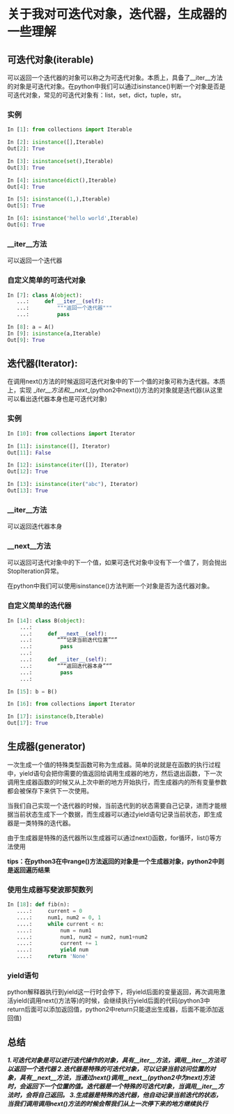 # 关于我对可迭代对象，迭代器，生成器的一些理解

## 可迭代对象(iterable)

可以返回一个迭代器的对象可以称之为可迭代对象。本质上，具备了\__iter\__方法的对象是可迭代对象。在python中我们可以通过isinstance()判断一个对象是否是可迭代对象，常见的可迭代对象有：list，set，dict，tuple，str。

### 实例

```python
In [1]: from collections import Iterable

In [2]: isinstance([],Iterable)
Out[2]: True

In [3]: isinstance(set(),Iterable)
Out[3]: True

In [4]: isinstance(dict(),Iterable)
Out[4]: True

In [5]: isinstance((1,),Iterable)
Out[5]: True

In [6]: isinstance('hello world',Iterable)
Out[6]: True

```

### \_\_iter\__方法

可以返回一个迭代器

### 自定义简单的可迭代对象

```python
In [7]: class A(object):
   ...:     def __iter__(self):
   ...:         """返回一个迭代器"""
   ...:         pass  

In [8]: a = A()
In [9]: isinstance(a,Iterable)
Out[9]: True
```

## 迭代器(Iterator):

在调用next()方法的时候返回可迭代对象中的下一个值的对象可称为迭代器。本质上，实现 \__iter\_\_方法和\_\_next__(python2中next())方法的对象就是迭代器(从这里可以看出迭代器本身也是可迭代对象)

### 实例

```python
In [10]: from collections import Iterator

In [11]: isinstance([], Iterator)
Out[11]: False

In [12]: isinstance(iter([]), Iterator)
Out[12]: True

In [13]: isinstance(iter("abc"), Iterator)
Out[13]: True
```

### _\_iter\_\_方法

可以返回迭代器本身

### \_\_next\_\_方法

可以返回可迭代对象中的下一个值，如果可迭代对象中没有下一个值了，则会抛出StopIteration异常。

在python中我们可以使用isinstance()方法判断一个对象是否为迭代器对象。

### 自定义简单的迭代器

```python
In [14]: class B(object):
    ...: 
    ...:     def __next__(self):
    ...:		“”“记录当前迭代位置”“”
    ...:         pass
    ...: 
    ...:     def __iter__(self):
    ...:		“”“返回迭代器本身”“”
    ...:         pass
    ...:     

In [15]: b = B()

In [16]: from collections import Iterator

In [17]: isinstance(b,Iterable)
Out[17]: True

```

## 生成器(generator)

一次生成一个值的特殊类型函数可称为生成器。简单的说就是在函数的执行过程中，yield语句会把你需要的值返回给调用生成器的地方，然后退出函数，下一次调用生成器函数的时候又从上次中断的地方开始执行，而生成器内的所有变量参数都会被保存下来供下一次使用。

当我们自己实现一个迭代器的时候，当前迭代到的状态需要自己记录，进而才能根据当前状态生成下一个数据，而生成器可以通过yield语句记录当前状态，即生成器是一类特殊的迭代器。

由于生成器是特殊的迭代器所以生成器可以通过next()函数，for循环，list()等方法使用

**tips：在python3在中range()方法返回的对象是一个生成器对象，python2中则是返回遍历结果**

### 使用生成器写斐波那契数列

```python
In [18]: def fib(n):
   ....:     current = 0
   ....:     num1, num2 = 0, 1
   ....:     while current < n:
   ....:         num = num1
   ....:         num1, num2 = num2, num1+num2
   ....:         current += 1
   ....:         yield num
   ....:     return 'None'
```
### yield语句

python解释器执行到yield这一行时会停下，将yield后面的变量返回，再次调用激活yield(调用next()方法等)的时候，会继续执行yield后面的代码(python3中return后面可以添加返回值，python2中return只能退出生成器，后面不能添加返回值)

## 总结

***1.可迭代对象是可以进行迭代操作的对象，具有__iter__方法，调用__iter__方法可以返回一个迭代器
2.迭代器是特殊的可迭代对象，可以记录当前访问位置的对象，具有__next__方法，当通过next()调用__next__(python2中为next)方法时，会返回下一个位置的值。迭代器是一个特殊的可迭代对象，当调用__iter__方法时，会将自己返回。
3.生成器是特殊的迭代器，他自动记录当前迭代的状态，当我们调用调用next()方法的时候会帮我们从上一次停下来的地方继续执行***

